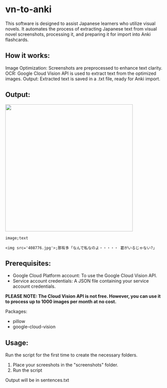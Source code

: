 # **vn-to-anki**

This software is designed to assist Japanese learners who utilize visual novels. It automates the process of extracting Japanese text from visual novel screenshots, processing it, and preparing it for import into Anki flashcards.

## **How it works:**

Image Optimization: Screenshots are preprocessed to enhance text clarity.
OCR: Google Cloud Vision API is used to extract text from the optimized images.
Output: Extracted text is saved in a .txt file, ready for Anki import.

## **Output:**
<img src="https://t.vndb.org/sf/99/137699.jpg" width="400">

```
image;text
```
```
<img src='408776.jpg'>;那有多「なんで私なのよ・・・・・ 葛がいるじゃない?」
```

## **Prerequisites:**

- Google Cloud Platform account: To use the Google Cloud Vision API.
- Service account credentials: A JSON file containing your service account credentials.

**PLEASE NOTE: The Cloud Vision API is not free. However, you can use it to process up to 1000 images per month at no cost.**

Packages:
- pillow
- google-cloud-vision

## **Usage:**

Run the script for the first time to create the necessary folders.

1. Place your screeshots in the "screenshots" folder.
2. Run the script

Output will be in sentences.txt
